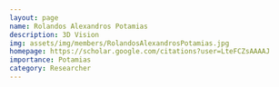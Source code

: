 ```yaml
---
layout: page
name: Rolandos Alexandros Potamias
description: 3D Vision
img: assets/img/members/RolandosAlexandrosPotamias.jpg
homepage: https://scholar.google.com/citations?user=LteFCZsAAAAJ
importance: Potamias
category: Researcher
---
```

